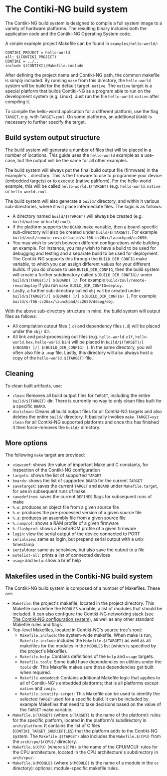 # The Contiki‐NG build system

The Contiki-NG build system is designed to compile a full system image to a variety of hardware platforms. The resulting binary includes both the application code and the Contiki-NG Operating System code.

A simple example project Makefile can be found in `examples/hello-world/`:
```
CONTIKI_PROJECT = hello-world
all: $(CONTIKI_PROJECT)
CONTIKI = ../..
include $(CONTIKI)/Makefile.include
```
After defining the project name and Contiki-NG path, the common makefile is simply included. By running `make` from this directory, the `hello-world` system will be build for the default target: `native`. The `native` target is a special platform that builds Contiki-NG as a program able to run on the development system (e.g. Linux). Just run the file `hello-world.native` after compiling it.

To compile the hello-world application for a different platform, use the flag `TARGET`, e.g. with `TARGET=zoul`. On some platforms, an additional `BOARD` is necessary to further specify the target.

## Build system output structure
The build system will generate a number of files that will be placed in a number of locations. This guide uses the `hello-world` example as a use-case, but the output will be the same for all other examples.

The build system will always put the final build output file (firmware) in the example's `.` directory. This is the firmware to use to programme your device (embedded targets) or to execute (native paltform). For the hello-world example, this will be called `hello-world.$(TARGET)` (e.g. `hello-world.native` or `hello-world.zoul`.

The build system will also generate a `build/` directory, and within it various sub-directories, where it will place intermediate files. The logic is as follows:

* A directory named `build/$(TARGET)` will always be created (e.g. `build/native` or `build/zoul`).
* If the platform supports the `BOARD` make variable, then a board-specific sub-directory will also be created under `build/$(TARGET)`. For example `build/zoul/remote-reva` or `build/srf06-cc26xx/launchpad/cc2650`.
* You may wish to switch between different configurations while building an example. For instance, you may wish to have a build to be used for debugging and testing and a separate build to be used for deployment. The Contiki-NG supports this through the `BUILD_DIR_CONFIG` make variable, to which you can assign different values for your different builds. If you do choose to use `BUILD_DIR_CONFIG`, then the build system will create a further subdirectory called `$(BUILD_DIR_CONFIG)/` under `build/$(TARGET)/[ $(BOARD) ]/`. For example `build/zoul/remote-reva/deploy` if you run `make BUILD_DIR_CONFIG=deploy`.
* Lastly, a further sub-directory called `obj` will be created under `build/$(TARGET)/[ $(BOARD) ]/[ $(BUILD_DIR_CONFIG) ]`. For example `build/srf06-cc26xx/launchpad/cc2650/debug/obj`.

With the above sub-directory structure in mind, the build system will output files as follows:
* All compilation output files (`.o`) and dependency files (`.d`) will be placed under the `obj/` dir.
* All link and post-processing out files (e.g. `hello-world.elf`, `hello-world.hex`, `hello-world.bin`) will be placed in `build/$(TARGET)/[ $(BOARD) ]/[ $(BUILD_DIR_CONFIG) ]`. In the same directory, you will often also file a `.map` file. Lastly, this directory will also always host a copy of the `hello-world.$(TARGET)` file.

## Cleaning
To clean built artifacts, use:
* `clean`: Removes all build output files for `TARGET`, including the entire `build/$(TARGET)` dir. There is currently no way to only clean files built for a specific `BOARD`.
* `distclean`: Cleans all build output files for all Contiki-NG targets and also deletes the entire `build/` directory. It basically invokes `make TARGET=xyz clean` for all Contiki-NG supported platforms and once this has finished it then force-removes the `build/` directory.

## More options

The following `make` target are provided:
* `viewconf`: shows the value of important Make and C constants, for inspection of the Contiki-NG configuration
* `targets`: shows the list of supported `TARGET`
* `boards`: shows the list of supported `BOARD` for the current `TARGET`
* `savetarget`: saves the current `TARGET` and `BOARD` under `Makefile.target`, for use in subsequent runs of make
* `savedefines`: saves the current `DEFINES` flags for subsequent runs of make
* `%.o`: produces an object file from a given source file
* `%.e`: produces the pre-processed version of a given source file
* `%.s`: produces an assembly file from a given source file
* `%.ramprof`: shows a RAM profile of a given firmware
* `%.flashprof`: shows a Flash/ROM profile of a given firmware
* `login`: view the serial output of the device connected to PORT
* `serialview`: same as login, but prepend serial output with a unix timestamp
* `serialdump`: same as serialview, but also save the output to a file
* `motelist-all`: prints a list of connected devices
* `usage` and `help`: show a brief help

## Makefiles used in the Contiki-NG build system

The Contiki-NG build system is composed of a number of Makefiles. These are:

* `Makefile`: the project's makefile, located in the project directory.  This Makefile can define the `MODULES` variable, a list of modules that should be included. It can also configure the Contiki-NG networking stack (see [The Contiki-NG configuration system](The-Contiki-NG-configuration-system.md)), as well as any other standard Makefile rules and flags.
* Top-level Makefiles, located in Contiki-NG's source tree's root:
  * `Makefile.include`: the system-wide makefile. When make is run, `Makefile.include` includes the `Makefile.$(TARGET)` as well as all makefiles for the modules in the `MODULES` list (which is specified by the project's Makefile).
  * `Makefile.help`: Contains definitions of the `help` and `usage` targets.
  * `Makefile.tools`: Some build have dependencies on utilities under the `tools` dir. This Makefile makes sure those dependencies get built when required.
  * `Makefile.embedded`: Contains additional Makefile logic that applies to all of Contiki-NG's embedded platforms; that is all platforms except `native` and `cooja`.
  * `Makefile.identify-target`: This Makefile can be used to identify the selected `TARGET` used for a specific build. It can be included by example Makefiles that need to take decisions based on the value of the `TARGET` make variable.
* `Makefile.$(TARGET)` (where `$(TARGET)` is the name of the platform): rules for the specific platform, located in the platform's subdirectory in `arch/platform`. It contains the list of C files (`CONTIKI_TARGET_SOURCEFILES`) that the platform adds to the Contiki-NG system. The `Makefile.$(TARGET)` also includes the `Makefile.$(CPU)` from the `arch/cpu/$(CPU)/` directory.
* `Makefile.$(CPU)` (where `$(CPU)` is the name of the CPU/MCU): rules for the CPU architecture, located in the CPU architecture's subdirectory in `arch/cpu/`.
* `Makefile.$(MODULE)` (where `$(MODULE)` is the name of a module in the `os` directory): optional, module-specific makefile rules.